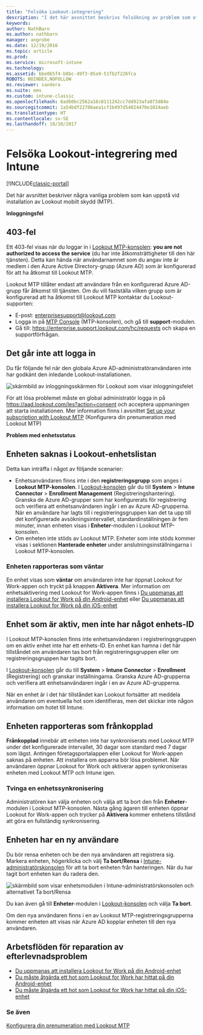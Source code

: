 ```yaml
---
title: "Felsöka Lookout-integrering"
description: "I det här avsnittet beskrivs felsökning av problem som ofta uppstår vid Lookout-integrering"
keywords: 
author: NathBarn
ms.author: nathbarn
manager: angrobe
ms.date: 12/19/2016
ms.topic: article
ms.prod: 
ms.service: microsoft-intune
ms.technology: 
ms.assetid: bbe0b5f4-b8bc-49f3-85a9-51fb2f226fca
ROBOTS: NOINDEX,NOFOLLOW
ms.reviewer: sandera
ms.suite: ems
ms.custom: intune-classic
ms.openlocfilehash: 6adb0bc2562a16c0111242cc7dd923afa073d84e
ms.sourcegitcommit: 1a54bdf22786aea1cf1b497d54024470e1024aeb
ms.translationtype: HT
ms.contentlocale: sv-SE
ms.lasthandoff: 10/10/2017
---
```

# <a name="troubleshoot-lookout-integration-with-intune"></a>Felsöka Lookout-integrering med Intune

[!INCLUDE[classic-portal](../includes/classic-portal.md)]

Det här avsnittet beskriver några vanliga problem som kan uppstå vid installation av Lookout mobilt skydd (MTP).

**Inloggningsfel**

## <a name="403-errors"></a>403-fel
Ett 403-fel visas när du loggar in i [Lookout MTP-konsolen](https://aad.lookout.com):  **you are not authorized to access the service** (du har inte åtkomsträttigheter till den här tjänsten). Detta kan hända när användarnamnet som du angav inte är medlem i den Azure Active Directory-grupp (Azure AD) som är konfigurerad för att ha åtkomst till Lookout MTP.

Lookout MTP tillåter endast att användare från en konfigurerad Azure AD-grupp får åtkomst till tjänsten. Om du vill fastställa vilken grupp som är konfigurerad att ha åtkomst till Lookout MTP kontaktar du Lookout-supporten:

* E-post: enterprisesupport@lookout.com
* Logga in på [MTP Console](http://aad.lookout.com) (MTP-konsolen), och gå till **support**-modulen.
* Gå till: https://enterprise.support.lookout.com/hc/requests och skapa en supportförfrågan.

## <a name="unable-to-sign-in"></a>Det går inte att logga in
Du får följande fel när den globala Azure AD-administratöranvändaren inte har godkänt den inledande Lookout-installationen.

![skärmbild av inloggningsskärmen för Lookout som visar inloggningsfelet](../media/mtp/lookout-mtp-consent-not-accepted-error.png)

För att lösa problemet måste en global administratör logga in på https://aad.lookout.com/les?action=consent och acceptera uppmaningen att starta installationen. Mer information finns i avsnittet [Set up your subscription with Lookout MTP](../deploy-use/setup-your-lookout-mtd-subscription.md) (Konfigurera din prenumeration med Lookout MTP)

**Problem med enhetsstatus**

## <a name="device-missing-from-lookout-device-list"></a>Enheten saknas i Lookout-enhetslistan

Detta kan inträffa i något av följande scenarier:
* Enhetsanvändaren finns inte i den **registreringsgrupp** som anges i **Lookout MTP-konsolen**.  I [Lookout-konsolen](http://aad.lookout.com) går du till **System** > **Intune Connector** > **Enrollment Management** (Registreringshantering).  Granska de Azure AD-grupper som har konfigurerats för registrering och verifiera att enhetsanvändaren ingår i en av Azure AD-grupperna.  När en användare har lagts till i registreringsgruppen kan det ta upp till det konfigurerade avsökningsintervallet, standardinställningen är fem minuter, innan enheten visas i **Enheter**-modulen i Lookout MTP-konsolen.
* Om enheten inte stöds av Lookout MTP.  Enheter som inte stöds kommer visas i sektionen **Hanterade enheter** under anslutningsinställningarna i Lookout MTP-konsolen.

### <a name="device-reported-as-pending"></a>Enheten rapporteras som **väntar**

En enhet visas som **väntar** om användaren inte har öppnat Lookout for Work-appen och tryckt på knappen **Aktivera**. Mer information om enhetsaktivering med Lookout for Work-appen finns i [Du uppmanas att installera Lookout for Work på din Android-enhet](http://docs.microsoft.com/intune-user-help/you-are-prompted-to-install-lookout-for-work-android) eller [Du uppmanas att installera Lookout for Work på din iOS-enhet](https://docs.microsoft.com/intune-user-help/you-are-prompted-to-install-lookout-for-work-ios)

## <a name="device-whos-active-but-has-no-device-id"></a>Enhet som är aktiv, men inte har något enhets-ID
I Lookout MTP-konsolen finns inte enhetsanvändaren i registreringsgruppen om en aktiv enhet inte har ett enhets-ID. En enhet kan hamna i det här tillståndet om användaren tas bort från registreringsgruppen eller om registreringsgruppen har tagits bort.

I [Lookout-konsolen](http://aad.lookout.com) går du till **System** > **Intune Connector** > **Enrollment** (Registrering) och granskar inställningarna.  Granska Azure AD-grupperna och verifiera att enhetsanvändaren ingår i en av Azure AD-grupperna.

När en enhet är i det här tillståndet kan Lookout fortsätter att meddela användaren om eventuella hot som identifieras, men det skickar inte någon information om hotet till Intune.

## <a name="device-reported-as-disconnected"></a>Enheten rapporteras som **frånkopplad**

**Frånkopplad** innebär att enheten inte har synkroniserats med Lookout MTP under det konfigurerade intervallet, 30 dagar som standard med 7 dagar som lägst. Antingen företagsportalappen eller Lookout for Work-appen saknas på enheten. Att installera om apparna bör lösa problemet. När användaren öppnar Lookout for Work och aktiverar appen synkroniseras enheten med Lookout MTP och Intune igen.

### <a name="forcing-a-device-sync"></a>Tvinga en enhetssynkronisering
Administratören kan välja enheten och välja att ta bort den från **Enheter**-modulen i Lookout MTP-konsolen.   Nästa gång ägaren till enheten öppnar Lookout for Work-appen och trycker på **Aktivera** kommer enhetens tillstånd att göra en fullständig synkronisering.

## <a name="device-has-a-new-user"></a>Enheten har en ny användare
Du bör rensa enheten och be den nya användaren att registrera sig.  Markera enheten, högerklicka och välj **Ta bort/Rensa** i [Intune-administratörskonsolen](https://manage.microsoft.com) för att ta bort enheten från hanteringen. När du har tagit bort enheten kan du radera den.

![skärmbild som visar enhetsmodulen i Intune-administratörskonsolen och alternativet Ta bort/Rensa](../media/mtp/mtp-retire-device-intune-console.png)

Du kan även gå till **Enheter**-modulen i [Lookout-konsolen](http://aad.lookout.com) och välja **Ta bort**.

Om den nya användaren finns i en av Lookout MTP-registreringsgrupperna kommer enheten att visas när Azure AD kopplar enheten till den nya användaren.

## <a name="compliance-remediation-workflows"></a>Arbetsflöden för reparation av efterlevnadsproblem
- [Du uppmanas att installera Lookout for Work på din Android-enhet]( http://docs.microsoft.com/intune-user-help/you-are-prompted-to-install-lookout-for-work-android)
- [Du måste åtgärda ett hot som Lookout for Work har hittat på din Android-enhet](http://docs.microsoft.com/intune-user-help/you-need-to-resolve-a-threat-found-by-lookout-for-work-android)
- [Du måste åtgärda ett hot som Lookout for Work har hittat på din iOS-enhet](https://docs.microsoft.com/intune-user-help/you-need-to-resolve-a-threat-found-by-lookout-for-work-ios)


### <a name="see-also"></a>Se även
[Konfigurera din prenumeration med Lookout MTP](/intune-classic/deploy-use/set-up-your-subscription-with-lookout-mtp)
